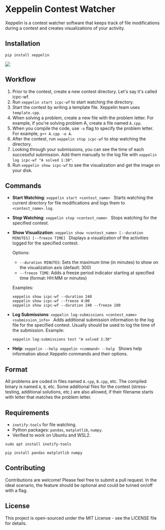 # Xeppelin Contest Watcher

Xeppelin is a contest watcher software that keeps track of file modifications during a contest and creates visualizations of your activity.

## Installation

```
pip install xeppelin
```

![](./example.png)

## Workflow

1. Prior to the contest, create a new contest directory. Let's say it's called icpc-wf.
2. Run `xeppelin start icpc-wf` to start watching the directory.
3. Start the contest by writing a template file. Xeppelin team uses `template.cpp`.
4. When solving a problem, create a new file with the problem letter. For example, if you're solving problem A, create a file named `A.cpp`.
5. When you compile the code, use `-o` flag to specify the problem letter. For example, `g++ A.cpp -o A`.
6. After the contest, run `xeppelin stop icpc-wf` to stop watching the directory.
7. Looking through your submissions, you can see the time of each successful submission. Add them manually to the log file with `xeppelin log icpc-wf "A solved 1:30"`.
8. Run `xeppelin show icpc-wf` to see the visualization and get the image on your disk.

## Commands

- **Start Watching**:   ```
  xeppelin start <contest_name>  ```
  Starts watching the current directory for file modifications and logs them to `<contest_name>.log`.

- **Stop Watching**:   ```
  xeppelin stop <contest_name>  ```
  Stops watching for the specified contest.

- **Show Visualization**:   ```
  xeppelin show <contest_name> [--duration MINUTES] [--freeze TIME]  ```
  Displays a visualization of the activities logged for the specified contest.
  
  Options:
  - `--duration MINUTES`: Sets the maximum time (in minutes) to show on the visualization axis (default: 300)
  - `--freeze TIME`: Adds a freeze period indicator starting at specified time (format: HH:MM or minutes)
  
  Examples:
  ```
  xeppelin show icpc-wf --duration 240
  xeppelin show icpc-wf --freeze 4:00
  xeppelin show icpc-wf --duration 240 --freeze 180
  ```

- **Log Submissions**:   ```
  xeppelin log-submissions <contest_name> <submission_info>  ```
  Adds additional submission information to the log file for the specified contest.
  Usually should be used to log the time of the submission.
  Example:
  ```
  xeppelin log-submissions test "A solved 1:30"
  ```

- **Help**:   ```
  xeppelin --help
  xeppelin <command> --help  ```
  Shows help information about Xeppelin commands and their options.

## Format

All problems are coded in files named `A.cpp`, `B.cpp`, etc.
The compiled binary is named `A`, `B`, etc.
Some additional files for the contest (stress-testing, additional solutions, etc.) are also allowed, if their filename starts with letter that matches the problem letter.

## Requirements

- `inotify-tools` for file watching.
- Python packages: `pandas`, `matplotlib`, `numpy`.
- Verified to work on Ubuntu and WSL2.

```
sudo apt install inotify-tools

pip install pandas matplotlib numpy
```


## Contributing

Contributions are welcome! Please feel free to submit a pull request. In the ideal scenario, the feature should be optional and could be turned on/off with a flag.

## License

This project is open-sourced under the MIT License - see the LICENSE file for details.
